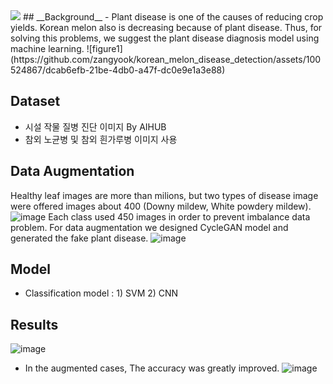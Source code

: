 <img src = "https://github.com/user-attachments/assets/2e8af6c6-b01d-49ab-af10-b5ebdc0e8b22">
## __Background__
- Plant disease is one of the causes of reducing crop yields. Korean melon also is decreasing because of plant disease. Thus, for solving this problems, we suggest the plant disease diagnosis model using machine learning.
![figure1](https://github.com/zangyook/korean_melon_disease_detection/assets/100524867/dcab6efb-21be-4db0-a47f-dc0e9e1a3e88)

## Dataset 
- 시설 작물 질병 진단 이미지 By AIHUB
- 참외 노균병 및 참외 흰가루병 이미지 사용 

## __Data Augmentation__
Healthy leaf images are more than milions, but two types of disease image were offered images about 400 (Downy mildew, White powdery mildew).
![image](https://github.com/zangyook/korean_melon_disease_detection/assets/100524867/438c9474-51e9-433d-8a39-890a56f96a72)
Each class used 450 images in order to prevent imbalance data problem. For data augmentation we designed CycleGAN model and generated the fake plant disease. 
![image](https://github.com/zangyook/korean_melon_disease_detection/assets/100524867/f9856ef6-3036-4749-aff9-59a610d0b6c6)

## __Model__
- Classification model : 1) SVM 2) CNN
## __Results__
![image](https://github.com/zangyook/korean_melon_disease_detection/assets/100524867/8877cd2b-d8e1-431b-989a-a62eaf5ca113)
- In the augmented cases, The accuracy was greatly improved.
![image](https://github.com/zangyook/korean_melon_disease_detection/assets/100524867/daa3ab5a-9e17-4b34-bd2a-57db893b53e3)



